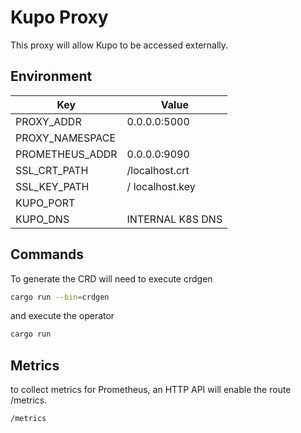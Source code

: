 # Kupo Proxy

This proxy will allow Kupo to be accessed externally.

## Environment

| Key             | Value            |
| --------------- | ---------------- |
| PROXY_ADDR      | 0.0.0.0:5000     |
| PROXY_NAMESPACE |                  |
| PROMETHEUS_ADDR | 0.0.0.0:9090     |
| SSL_CRT_PATH    | /localhost.crt   |
| SSL_KEY_PATH    | / localhost.key  |
| KUPO_PORT       |                  |
| KUPO_DNS        | INTERNAL K8S DNS |


## Commands

To generate the CRD will need to execute crdgen

```bash
cargo run --bin=crdgen
```

and execute the operator

```bash
cargo run
```

## Metrics

to collect metrics for Prometheus, an HTTP API will enable the route /metrics.

```
/metrics
```
